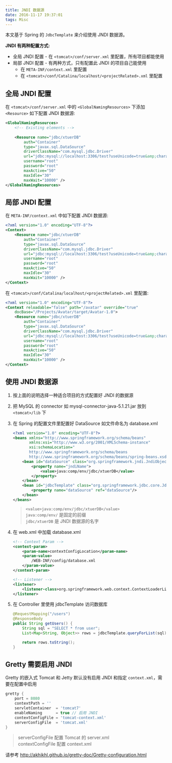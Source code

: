 ```yaml
---
title: JNDI 数据源
date: 2016-11-17 19:37:01
tags: Misc
---
```


本文基于 Spring 的 `JdbcTemplate` 来介绍使用 JNDI 数据源。

**JNDI 有两种配置方式:**

* 全局 JNDI 配置 - 在 `<tomcat>/conf/server.xml` 里配置，所有项目都能使用
* 局部 JNDI 配置 - 有两种方式，只有配置此 JNDI 的项目自己能使用
    * 在 `META-INF/context.xml` 里配置
    * 在 `<tomcat>/conf/Catalina/localhost/<projectRelated>.xml` 里配置

<!--more-->

## 全局 JNDI 配置
在 `<tomcat>/conf/server.xml` 中的 `<GlobalNamingResources>` 下添加 `<Resource>` 如下配置 JNDI 数据源:

```xml
<GlobalNamingResources>
    <!-- Existing elements -->
    
    <Resource name="jdbc/xtuerDB"
        auth="Container"
        type="javax.sql.DataSource"
        driverClassName="com.mysql.jdbc.Driver"
        url="jdbc:mysql://localhost:3306/test?useUnicode=true&amp;characterEncoding=UTF-8"
        username="root"
        password="root"
        maxActive="50"
        maxIdle="30"
        maxWait="10000" /> 
</GlobalNamingResources>
```

## 局部 JNDI 配置
在 `META-INF/context.xml` 中如下配置 JNDI 数据源:

```xml
<?xml version="1.0" encoding="UTF-8"?>
<Context>
    <Resource name="jdbc/xtuerDB"
        auth="Container"
        type="javax.sql.DataSource"
        driverClassName="com.mysql.jdbc.Driver"
        url="jdbc:mysql://localhost:3306/test?useUnicode=true&amp;characterEncoding=UTF-8"
        username="root"
        password="root"
        maxActive="50"
        maxIdle="30"
        maxWait="10000" />
</Context>
```

在 `<tomcat>/conf/Catalina/localhost/<projectRelated>.xml` 里配置:

```xml
<?xml version="1.0" encoding="UTF-8"?>
<Context reloadable="false" path="/avatar" override="true"
    docBase="/Projects/Avatar/target/Avatar-1.0">
    <Resource name="jdbc/xtuerDB"
        auth="Container"
        type="javax.sql.DataSource"
        driverClassName="com.mysql.jdbc.Driver"
        url="jdbc:mysql://localhost:3306/test?useUnicode=true&amp;characterEncoding=UTF-8"
        username="root"
        password="root"
        maxActive="50"
        maxIdle="30"
        maxWait="10000" />
</Context>
```

## 使用 JNDI 数据源
1. 按上面的说明选择一种适合项目的方式配置好 JNDI 的数据源
2. 把 MySQL 的 connector 如 mysql-connector-java-5.1.21.jar 放到 `<tomcat>/lib` 下
3. 在 Spring 的配置文件里配置好 DataSource 如文件命名为 database.xml

    ```xml
    <?xml version="1.0" encoding="UTF-8"?>
    <beans xmlns="http://www.springframework.org/schema/beans"
           xmlns:xsi="http://www.w3.org/2001/XMLSchema-instance"
           xsi:schemaLocation="
           http://www.springframework.org/schema/beans
           http://www.springframework.org/schema/beans/spring-beans.xsd">
        <bean id="dataSource" class="org.springframework.jndi.JndiObjectFactoryBean">
            <property name="jndiName">
                <value>java:comp/env/jdbc/xtuerDB</value>
            </property>
        </bean>
        <bean id="jdbcTemplate" class="org.springframework.jdbc.core.JdbcTemplate">
            <property name="dataSource" ref="dataSource"/>
        </bean>
    </beans>
    ```

    > `<value>java:comp/env/jdbc/xtuerDB</value>`  
    > `java:comp/env/` 是固定的前缀  
    > `jdbc/xtuerDB` 是 JNDI 数据源的名字
4. 在 web.xml 中加载 database.xml

    ```xml
    <!-- Context Param -->
    <context-param>
        <param-name>contextConfigLocation</param-name>
        <param-value>
            /WEB-INF/config/database.xml
        </param-value>
    </context-param>
    
    <!-- Listener -->
    <listener>
        <listener-class>org.springframework.web.context.ContextLoaderListener</listener-class>
    </listener>
    ```
5. 在 Controller 里使用 jdbcTemplate 访问数据库

    ```java
    @RequestMapping("/users")
    @ResponseBody
    public String getUsers() {
        String sql = "SELECT * from user";
        List<Map<String, Object>> rows = jdbcTemplate.queryForList(sql);
    
        return rows.toString();
    }
    ```

## Gretty 需要启用 JNDI
Gretty 的嵌入式 Tomcat 和 Jetty 默认没有启用 JNDI 和指定 `context.xml`，需要在配置中启用

```groovy
gretty {
    port = 8080
    contextPath = ''
    servletContainer  = 'tomcat7'
    enableNaming      = true // 启用 JNDI
    contextConfigFile = 'tomcat-context.xml'
    serverConfigFile  = 'tomcat.xml'
}
```

> serverConfigFile 配置 Tomcat 的 server.xml  
> contextConfigFile 配置 context.xml

请参考 <http://akhikhl.github.io/gretty-doc/Gretty-configuration.html>

